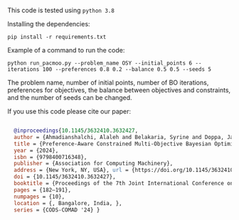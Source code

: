 This code is tested using `python 3.8`

Installing the dependencies:

`pip install -r requirements.txt`

Example of a command to run the code:

`python run_pacmoo.py --problem_name OSY --initial_points 6 --iterations 100 --preferences 0.8 0.2 --balance 0.5 0.5 --seeds 5`

The problem name, number of initial points, number of BO iterations, preferences for objectives, the balance between objectives and constraints, and the number of seeds can be changed.

If you use this code please cite our paper:

```bibtex

  @inproceedings{10.1145/3632410.3632427, 
  author = {Ahmadianshalchi, Alaleh and Belakaria, Syrine and Doppa, Janardhan Rao}, 
  title = {Preference-Aware Constrained Multi-Objective Bayesian Optimization}, 
  year = {2024}, 
  isbn = {9798400716348}, 
  publisher = {Association for Computing Machinery}, 
  address = {New York, NY, USA}, url = {https://doi.org/10.1145/3632410.3632427}, 
  doi = {10.1145/3632410.3632427}, 
  booktitle = {Proceedings of the 7th Joint International Conference on Data Science \& Management of Data (11th ACM IKDD CODS and 29th COMAD)}, 
  pages = {182–191}, 
  numpages = {10}, 
  location = {, Bangalore, India, }, 
  series = {CODS-COMAD '24} }

````
